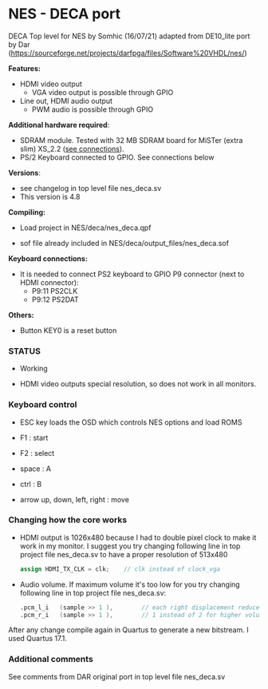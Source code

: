 # NES - DECA port 

DECA Top level for NES by Somhic (16/07/21) adapted from DE10_lite port by Dar (https://sourceforge.net/projects/darfpga/files/Software%20VHDL/nes/)

**Features:**

* HDMI video output
  * VGA video output is possible through GPIO
* Line out, HDMI audio output
  * PWM audio is possible through GPIO

**Additional hardware required**:

- SDRAM module. Tested with 32 MB SDRAM board for MiSTer (extra slim) XS_2.2 ([see connections](https://github.com/SoCFPGA-learning/DECA/tree/main/Projects/sdram_mister_deca)).
- PS/2 Keyboard connected to GPIO. See connections below

**Versions**:

- see changelog in top level file nes_deca.sv
- This version is 4.8

**Compiling:**

* Load project  in NES/deca/nes_deca.qpf

* sof file already included in NES/deca/output_files/nes_deca.sof

  

**Keyboard connections:**

* It is needed to connect PS2 keyboard to GPIO P9 connector (next to HDMI connector):
  * P9:11 PS2CLK 
  * P9:12 PS2DAT 

**Others:**

* Button KEY0 is a reset button

### STATUS

* Working

* HDMI video outputs special resolution, so does not work in all monitors.

  

### Keyboard control 

- ESC key loads the OSD which controls NES options and load ROMS
- F1    : start

- F2    : select

- space : A

- ctrl  : B

- arrow up, down, left, right : move



### Changing how the core works

* HDMI output is 1026x480 because I had to double pixel clock to make it work in my monitor. I suggest you try changing following line in top project file nes_deca.sv to have a proper resolution of 513x480

  ```verilog
  assign HDMI_TX_CLK = clk;    // clk instead of clock_vga
  ```

  

* Audio volume. If maximum volume it's too low for you try changing following line in top project file nes_deca.sv:

  ```verilog
  .pcm_l_i 	 (sample >> 1 ),		// each right displacement reduces volume to half
  .pcm_r_i 	 (sample >> 1 ),		// 1 instead of 2 for higher volume
  ```



After any change compile again in Quartus to generate a new bitstream. I used Quartus 17.1.

### Additional comments

See comments from DAR original port in top level file nes_deca.sv
